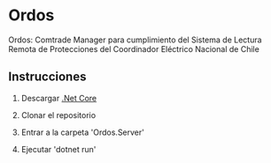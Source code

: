 # Ordos
Ordos: Comtrade Manager para cumplimiento del Sistema de Lectura Remota de Protecciones del Coordinador Eléctrico Nacional de Chile

## Instrucciones

1. Descargar [.Net Core](https://www.microsoft.com/net/download/all)

2. Clonar el repositorio

3. Entrar a la carpeta 'Ordos.Server'

4. Ejecutar 'dotnet run'
